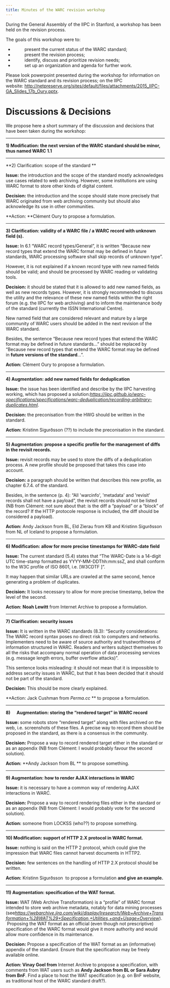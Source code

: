 ```yaml
---
title: Minutes of the WARC revision workshop
---
```


During the General Assembly of the IIPC in Stanford, a workshop has been
held on the revision process.

The goals of this workshop were to:

-          present the current status of the WARC standard;
-          present the revision process;
-          identify, discuss and prioritize revision needs;
-          set up an organization and agenda for further work.

Please look powerpoint presented during the workshop for information on
the WARC standard and its revision process; on the IIPC
website: <http://netpreserve.org/sites/default/files/attachments/2015_IIPC-GA_Slides_17b_Oury.pptx>.

# Discussions & Decisions #

We propose here a short summary of the discussion and decisions that
have been taken during the workshop:

---

**1) Modification: the next version of the WARC standard should
be minor, thus named WARC 1.1**

---

**2) Clarification: scope of the standard **

**Issue:** the introduction and the scope of the standard mostly
acknowledges use cases related to web archiving. However, some
institutions are using WARC format to store other kinds of digital
content.

**Decision:** the introduction and the scope should state more precisely
that WARC originated from web archiving community but should also
acknowledge its use in other communities.

**Action: **Clément Oury to propose a formulation.

---

**3) Clarification: validity of a WARC file / a WARC record with unknown field (s).**

**Issue:** In 6.1 “WARC record types/General”, it is written “Because
new record types that extend the WARC format may be defined in future
standards, WARC processing software shall skip records of unknown
type”.

However, it is not explained if a known record type with new named
fields should be valid; and should be processed by WARC reading or
validating tools.

**Decision:** it should be stated that it is allowed to add new named
fields, as well as new records types. However, it is strongly
recommended to discuss the utility and the relevance of these new named
fields within the right forum (e.g. the IIPC for web archiving) and to
inform the maintenance body of the standard (currently the ISSN
International Centre). 

New named field that are considered relevant and mature by a large
community of WARC users should be added in the next revision of the WARC
standard.

Besides, the sentence “Because new record types that extend the WARC
format may be defined in future standards…” should be replaced by
“Because new record types that extend the WARC format may be defined
in **future versions of the standard**…”.

**Action:** Clément Oury to propose a formulation.

---

**4) Augmentation: add new named fields for deduplication**

**Issue:** the issue has been identified and describe by the IIPC
harvesting working, which has proposed a
solution:*https://iipc.github.io/warc-specifications/specifications/warc-deduplication/recording-arbitrary-duplicates.html*.

**Decision:** the preconisation from the HWG should be written in the
standard.

**Action:** Kristinn Sigurðsson (??) to include the preconisation in the
standard.

---

**5) Augmentation: propose a specific profile for the management of
diffs in the revisit records.**

**Issue:** revisit records may be used to store the diffs of a
deduplication process. A new profile should be proposed that takes this
case into account.

**Decision:** a paragraph should be written that describes this new
profile, as chapter 6.7.4. of the standard.

Besides, in the sentence (p. 4): “All 'warcinfo', 'metadata' and
'revisit' records shall not have a payload”, the revisit records should
not be listed (NB from Clément: not sure about that: is the diff a
“payload” or a “block” of the record? If the HTTP protocole response is
included, the diff should be considered a payload).

**Action:** Andy Jackson from BL, Eld Zierau from KB and Kristinn
Sigurðsson from NL of Iceland to propose a formulation.

---

**6) Modification: allow for more precise timestamps for WARC-date
field**

**Issue:** The current standard (5.4) states that “The WARC-Date is a
14-digit UTC time-stamp formatted as YYYY-MM-DDThh:mm:ssZ, and shall
conform to the W3C profile of ISO 8601, i.e. 
[W3CDTF
]”.

It may happen that similar URLs are crawled at the same second, hence
generating a problem of duplicates. 

**Decision:** It looks necessary to allow for more precise timestamp,
below the level of the second.

**Action:** **Noah Lewitt** from Internet Archive to propose a
formulation.

---

**7) Clarification: security issues**

**Issue:** It is written in the WARC standards (8.3): “Security
considerations: The WARC record syntax poses no direct risk to computers
and networks. Implementers need to be aware of source authority and
trustworthiness of information structured in WARC. Readers and writers
subject themselves to all the risks that accompany normal operation of
data processing services (e.g. message length errors, buffer overflow
attacks)”.

This sentence looks misleading: it should not mean that it is impossible
to address security issues in WARC, but that it has been decided that it
should not be part of the standard.

**Decision:** This should be more clearly explained.

**Action: Jack Cushman from *Perma.cc* ** to propose a formulation.

---

**8)      Augmentation: storing the “rendered target” in WARC record**

**Issue:** some robots store “rendered target” along with files archived
on the web, i.e. screenshots of these files. A precise way to record
them should be proposed in the standard, as there is a consensus in the
community.

**Decision:** Propose a way to record rendered target either in the
standard or as an appendix (NB from Clément: I would probably favour the
second solution).

**Action:** **Andy Jackson from BL ** to propose something.

---

**9) Augmentation: how to render AJAX interactions in WARC**

**Issue:** it is necessary to have a common way of rendering AJAX
interactions in WARC. 

**Decision:** Propose a way to record rendering files either in the
standard or as an appendix (NB from Clément: I would probably vote for
the second solution).

**Action:** someone from LOCKSS (who??) to propose something.

---

**10) Modification: support of HTTP 2.X protocol in WARC format.**

**Issue:** nothing is said on the HTTP 2 protocol, which could give the
impression that WARC files cannot harvest documents in HTTP2.

**Decision:** few sentences on the handling of HTTP 2.X protocol should
be written.

**Action:** Kristinn Sigurðsson  to propose a formulation **and give an
example.**

---

**11) Augmentation: specification of the WAT format.**

**Issue:** WAT (Web Archive Transformation) is a “profile” of WARC
format intended to store web archive metadata, notably for data mining
processes
(see*https://webarchive.jira.com/wiki/display/Iresearch/Web+Archive+Transformation+%28WAT%29+Specification,+Utilities,+and+Usage+Overview*).
 Proposing the WAT format as an official (even though not prescriptive)
specification of the WARC format would give it more authority and would
allow more confidence in its maintenance.

**Decision:** Propose a specification of the WAT format as an
(informative) appendix of the standard. Ensure that the specification
may be freely available online. 

**Action: Vinay Goel from** Internet Archive to propose a specification,
with comments from WAT users such as **Andy Jackson from BL or Sara
Aubry from BnF**. Find a place to host the WAT specification (e.g. on
BnF website, as traditional host of the WARC standard draft?). 

 

